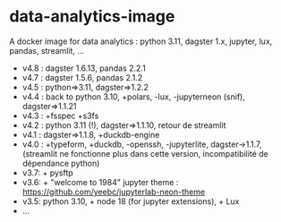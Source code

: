 # data-analytics-image
A docker image for data analytics : python 3.11, dagster 1.x, jupyter, lux, pandas, streamlit, ...

- v4.8 : dagster 1.6.13, pandas 2.2.1
- v4.7 : dagster 1.5.6, pandas 2.1.2
- v4.5 : python=>3.11, dagster=>1.2.2
- v4.4 : back to python 3.10, +polars, -lux, -jupyterneon (snif), dagster=>1.1.21
- v4.3 : +fsspec +s3fs
- v4.2 : python 3.11 (!), dagster=>1.1.10, retour de streamlit
- v4.1 : dagster=>1.1.8, +duckdb-engine
- v4.0 : +typeform, +duckdb, -openssh, -jupyterlite, dagster->1.1.7, (streamlit ne fonctionne plus dans cette version, incompatibilité de dépendance python)
- v3.7: + pysftp  
- v3.6: + "welcome to 1984" jupyter theme : https://github.com/yeebc/jupyterlab-neon-theme  
- v3.5: python 3.10, + node 18 (for jupyter extensions), + Lux  
- ...  
